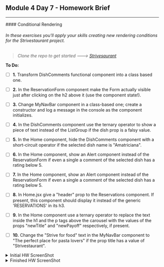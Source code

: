 ## Module 4 Day 7 - Homework Brief

<hr>
#### Conditional Rendering

###### In these exercises you'll apply your skills creating new rendering conditions for the Strivestaurant project.</em>

> _Clone the repo to get started ---> [Strivesaurant](https://github.com/irvelervel/mar21-strivestaurant-pt3)_

**To Do:**

- [ ] **1.** Transform DishComments functional component into a class based one.
      <br>

- [ ] **2.** In the ReservationForm component make the Form actually visible just after clicking on the h2 above it (use the component state!).
      <br>

- [ ] **3.** Change MyNavBar component in a class-based one; create a constructor and log a message in the console as the component initializes.
      <br>

- [ ] **4.** In the DishComments component use the ternary operator to show a piece of text instead of the ListGroup if the dish prop is a falsy value.
      <br>

- [ ] **5.** In the Home component, hide the DishComments component with a short-circuit operator if the selected dish name is "Amatriciana".
      <br>

- [ ] **6.** In the Home component, show an Alert component instead of the ReservationForm if even a single a comment of the selected dish has a rating below 5.
      <br>

- [ ] **7.** In the Home component, show an Alert component instead of the
      ReservationForm if even a single a comment of the selected dish has a
      rating below 5.
      <br>

- [ ] **8.** In Home.jsx give a "header" prop to the Reservations component. If
      present, this component should display it instead of the generic
      'RESERVATIONS' in its h3.
      <br>

- [ ] **9.** In the Home component use a ternary operator to replace the text inside
      the h1 and the p tags above the carousel with the values of the props
      "newTitle" and "newPayoff" respectively, if present.
      <br>

- [ ] **10.** Change the "Strive for food" text in the MyNavBar component to "The
    perfect place for pasta lovers" if the prop title has a value of
    "Strivestaurant".
    <br>
<details><summary>Initial HW ScreenShot</summary>
<img src="./screenshot/m4d7_before.png" alt="HW_before"></details>
<details><summary>Finished HW ScreenShot</summary>
<img src="./screenshot/m4d7_after.png" alt="HW_after"<details>
